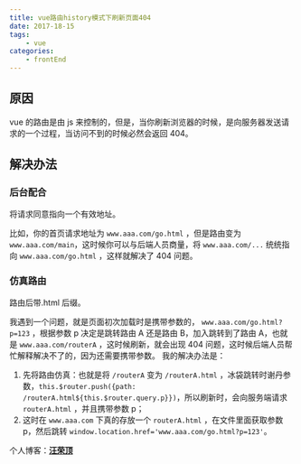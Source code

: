 ```yaml
---
title: vue路由history模式下刷新页面404
date: 2017-18-15
tags:
    - vue
categories:
    - frontEnd
---
```


## 原因

vue 的路由是由 js 来控制的，但是，当你刷新浏览器的时候，是向服务器发送请求的一个过程，当访问不到的时候必然会返回 404。

<!-- more -->

## 解决办法

### 后台配合

将请求同意指向一个有效地址。

比如，你的首页请求地址为 `www.aaa.com/go.html` ，但是路由变为`www.aaa.com/main`，这时候你可以与后端人员商量，将 `www.aaa.com/...` 统统指向 `www.aaa.com/go.html` ，这样就解决了 404 问题。

### 仿真路由

路由后带.html 后缀。

我遇到一个问题，就是页面初次加载时是携带参数的， `www.aaa.com/go.html?p=123` ，根据参数 p 决定是跳转路由 A 还是路由 B，加入跳转到了路由 A，也就是 `www.aaa.com/routerA` ，这时候刷新，就会出现 404 问题，这时候后端人员帮忙解释解决不了的，因为还需要携带参数。
我的解决办法是：

1. 先将路由仿真：也就是将 `/routerA` 变为 `/routerA.html` ，冰袋跳转时谢丹参数，`this.$router.push({path: /routerA.html${this.$router.query.p}})`，所以刷新时，会向服务端请求 `routerA.html` ，并且携带参数 p；
2. 这时在 `www.aaa.com` 下真的存放一个 `routerA.html` ，在文件里面获取参数 p，然后跳转 `window.location.href='www.aaa.com/go.html?p=123'`。

个人博客：[**汪荣顶**](www.fedtop.com)
